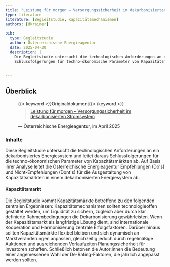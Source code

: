 ```yaml
---
title: "Leistung für morgen – Versorgungssicherheit im dekarbonisierten Stromsystem"
type: literature
literature: [Begleitstudie, Kapazitätsmechanismen]
authors: [dkrainer]

bib:
  type: Begleitstudie
  author: Österreichische Energieagentur
  date: 2025-04-30
  description: |
    Die Begleitstudie untersucht die technologischen Anforderungen an ein dekarbonisiertes Energiesystem und leitet daraus
    Schlussfolgerungen für techno-ökonomische Parameter von Kapazitätsmärkten ab. 
    

---
```


## Überblick

<figure>
    {{< keyword >}}Originaldokument{{< /keyword >}}
    <blockquote style="margin-top: 0.5em;">
        <a href="https://positionen.wienenergie.at/wp-content/uploads/2025/05/Kapazitaetsmaerkte-und-Dekarbonisierung_AEA.pdf" target="_blank">
            Leistung für morgen – Versorgungssicherheit im dekarbonisierten Stromsystem
        </a>
    </blockquote>
    <figcaption>— Österreichische Energieagentur, im April 2025</figcaption>
</figure>

### Inhalte
Diese Begleitstudie untersucht die technologischen Anforderungen an ein dekarbonisiertes Energiesystem und leitet daraus
Schlussfolgerungen für die techno-ökonomischen Parameter von Kapazitätsmärkten ab. 
Auf Basis ihrer Analyse leitet die Österreichische Energieagentur Empfehlungen (Do's) und Nicht-Empfehlungen (Dont's) für die Ausgestaltung von Kapazitätsmärkten in einem dekarbonisierten Energiesystem ab. 

#### Kapazitätsmarkt

Die Begleitstudie kommt Kapazitätsmärkte betreffend zu den folgenden zentralen Ergebnissen:
Kapazitätsmechanismen sollten technologieoffen gestaltet werden, um Liquidität zu sichern, zugleich aber durch klar definierte Rahmenbedingungen die Dekarbonisierung gewährleisten. Wenn der Kapazitätsmarkt als langfristige Lösung dient, sind internationale Kooperation und Harmonisierung zentrale Erfolgsfaktoren. Darüber hinaus sollten Kapazitätsmärkte flexibel bleiben und sich dynamisch an Marktveränderungen anpassen, gleichzeitig jedoch durch regelmäßige Auktionen und ausreichenden Vorlaufzeiten Planungssicherheit für Investoren schaffen. Schließlich betonen die Autor:innen die Bedeutung einer angemessenen Wahl der De-Rating-Faktoren, die jährlich angepasst werden sollten.


